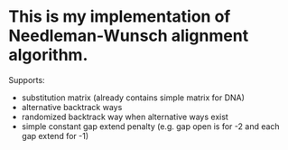 # This is my implementation of Needleman-Wunsch alignment algorithm.

Supports:

* substitution matrix (already contains simple matrix for DNA)
* alternative backtrack ways
* randomized backtrack way when alternative ways exist
* simple constant gap extend penalty (e.g. gap open is for -2 and each gap extend for -1)